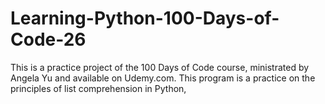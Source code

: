 # Learning-Python-100-Days-of-Code-26
This is a practice project of the 100 Days of Code course, ministrated by Angela Yu and available on Udemy.com. This program is a practice on the principles of list comprehension in Python,
